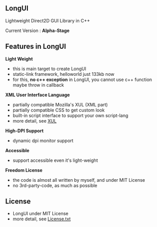 ﻿## LongUI
  
Lightweight Direct2D GUI Library in C++  

Current Version : **Alpha-Stage**

## Features in LongUI
  
**Light Weight**
  - this is main target to create LongUI
  - static-link framework, helloworld just 133kb now
  - for this, **no c++ exception** in LongUI, you cannot use c++ function maybe throw in callback

**XML User Interface Language**
  - partially compatible Mozilla's XUL (XML part)
  - partially compatible CSS to get custom look
  - built-in script interface to support your own script-lang
  - more detail, see [XUL](https://developer.mozilla.org/en-US/docs/Mozilla/Tech/XUL)

**High-DPI Support**
  - dynamic dpi monitor support

**Accessible**
  - support accessible even it's light-weight

**Freedom License**
  - the code is almost all written by myself, and under MIT License
  - no 3rd-party-code, as much as possible
  
## License
  - LongUI under MIT License
  - more detail, see [License.txt](./License.txt) 
